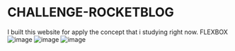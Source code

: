 # CHALLENGE-ROCKETBLOG

I built this website for apply the concept that i studying right now. FLEXBOX
![image](https://user-images.githubusercontent.com/61715137/156948705-b24f30a0-d7d1-41d9-b14e-0fb7d9f0084f.png)
![image](https://user-images.githubusercontent.com/61715137/156948749-0c2fbb20-c840-4ae8-8691-ae8edce2b567.png)
![image](https://user-images.githubusercontent.com/61715137/156948767-16e282c0-16e9-4326-83a0-669d228f8b4d.png)

